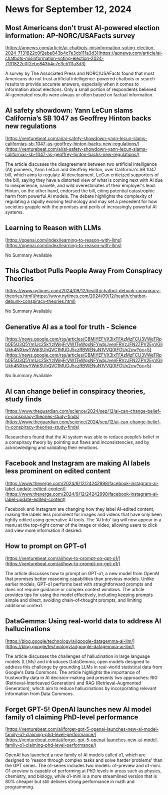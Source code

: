 # News for September 12, 2024

## Most Americans don't trust AI-powered election information: AP-NORC/USAFacts survey
[https://apnews.com/article/ai-chatbots-misinformation-voting-election-2024-7131822c0f2ebe843b4c7e3cb111a3d3](https://apnews.com/article/ai-chatbots-misinformation-voting-election-2024-7131822c0f2ebe843b4c7e3cb111a3d3)

A survey by The Associated Press and NORC/USAFacts found that most Americans do not trust artificial intelligence-powered chatbots or search results to provide accurate answers, especially when it comes to information about elections. Only a small portion of respondents believed AI-generated results were always or often based on factual information.

## AI safety showdown: Yann LeCun slams California’s SB 1047 as Geoffrey Hinton backs new regulations
[https://venturebeat.com/ai/ai-safety-showdown-yann-lecun-slams-californias-sb-1047-as-geoffrey-hinton-backs-new-regulations/](https://venturebeat.com/ai/ai-safety-showdown-yann-lecun-slams-californias-sb-1047-as-geoffrey-hinton-backs-new-regulations/)

The article discusses the disagreement between two artificial intelligence (AI) pioneers, Yann LeCun and Geoffrey Hinton, over California's SB 1047 bill, which aims to regulate AI development. LeCun criticized supporters of the bill, saying they have a distorted view of what is coming next with AI due to inexperience, naïveté, and wild overestimates of their employer's lead. Hinton, on the other hand, endorsed the bill, citing potential catastrophic harm from powerful AI models. The debate highlights the complexity of regulating a rapidly evolving technology and may set a precedent for how societies grapple with the promises and perils of increasingly powerful AI systems.

## Learning to Reason with LLMs
[https://openai.com/index/learning-to-reason-with-llms](https://openai.com/index/learning-to-reason-with-llms)

No Summary Available

## This Chatbot Pulls People Away From Conspiracy Theories
[https://www.nytimes.com/2024/09/12/health/chatbot-debunk-conspiracy-theories.html](https://www.nytimes.com/2024/09/12/health/chatbot-debunk-conspiracy-theories.html)

No Summary Available

## Generative AI as a tool for truth - Science
[https://news.google.com/rss/articles/CBMiYEFVX3lxTFAzMzFCU3VWeTRpb0E5U3Q5Ym1Jc25kYzlWejFrVW1TeWgxNFYwbjJyenFRVzJFN2ZPV2EyVGljUkh4NXkwYWdiSUhQVC1MUDJ5czRBWENuN1VVQ0tFOUx2cw?oc=5](https://news.google.com/rss/articles/CBMiYEFVX3lxTFAzMzFCU3VWeTRpb0E5U3Q5Ym1Jc25kYzlWejFrVW1TeWgxNFYwbjJyenFRVzJFN2ZPV2EyVGljUkh4NXkwYWdiSUhQVC1MUDJ5czRBWENuN1VVQ0tFOUx2cw?oc=5)

No Summary Available

## AI can change belief in conspiracy theories, study finds
[https://www.theguardian.com/science/2024/sep/12/ai-can-change-belief-in-conspiracy-theories-study-finds](https://www.theguardian.com/science/2024/sep/12/ai-can-change-belief-in-conspiracy-theories-study-finds)

Researchers found that the AI system was able to reduce people’s belief in a conspiracy theory by pointing out flaws and inconsistencies, and by acknowledging and validating their emotions.

## Facebook and Instagram are making AI labels less prominent on edited content
[https://www.theverge.com/2024/9/12/24242998/facebook-instagram-ai-label-update-edited-content](https://www.theverge.com/2024/9/12/24242998/facebook-instagram-ai-label-update-edited-content)

Facebook and Instagram are changing how they label AI-edited content, making the labels less prominent for images and videos that have only been lightly edited using generative AI tools. The 'AI Info' tag will now appear in a menu at the top-right corner of the image or video, allowing users to click and view more information if desired.

## How to prompt on GPT-o1
[https://venturebeat.com/ai/how-to-prompt-on-gpt-o1/](https://venturebeat.com/ai/how-to-prompt-on-gpt-o1/)

The article discusses how to prompt on GPT-o1, a new model from OpenAI that promises better reasoning capabilities than previous models. Unlike earlier models, GPT-o1 performs best with straightforward prompts and does not require guidance or complex context windows. The article provides tips for using the model effectively, including keeping prompts simple and direct, avoiding chain-of-thought prompts, and limiting additional context.

## DataGemma: Using real-world data to address AI hallucinations
[https://blog.google/technology/ai/google-datagemma-ai-llm/](https://blog.google/technology/ai/google-datagemma-ai-llm/)

The article discusses the challenges of hallucination in large language models (LLMs) and introduces DataGemma, open models designed to address this challenge by grounding LLMs in real-world statistical data from Google's Data Commons. The article highlights the importance of trustworthy data in AI decision-making and presents two approaches: RIG (Retrieval-Interleaved Generation) and RAG (Retrieval-Augmented Generation), which aim to reduce hallucinations by incorporating relevant information from Data Commons.

## Forget GPT-5! OpenAI launches new AI model family o1 claiming PhD-level performance
[https://venturebeat.com/ai/forget-gpt-5-openai-launches-new-ai-model-family-o1-claiming-phd-level-performance/](https://venturebeat.com/ai/forget-gpt-5-openai-launches-new-ai-model-family-o1-claiming-phd-level-performance/)

OpenAI has launched a new family of AI models called o1, which are designed to 'reason through complex tasks and solve harder problems' than the GPT series. The o1-series includes two models: o1-preview and o1-mini. O1-preview is capable of performing at PhD levels in areas such as physics, chemistry, and biology, while o1-mini is a more streamlined version that is 80% cheaper but still delivers strong performance in math and programming.

